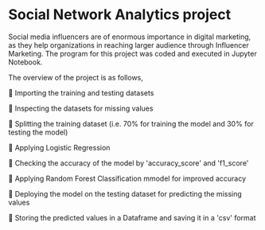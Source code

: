 # Social Network Analytics project
Social media influencers are of enormous importance in digital marketing, as they help organizations in reaching larger audience through Influencer Marketing. The program for this project was coded and executed in Jupyter Notebook.

The overview of the project is as follows,

 Importing the training and testing datasets

 Inspecting the datasets for missing values

 Splitting the training dataset (i.e. 70% for training the model and 30% for testing the model)

 Applying Logistic Regression

 Checking the accuracy of the model by 'accuracy_score' and 'f1_score'

 Applying Random Forest Classification mmodel for improved accuracy

 Deploying the model on the testing dataset for predicting the missing values

 Storing the predicted values in a Dataframe and saving it in a 'csv' format 
